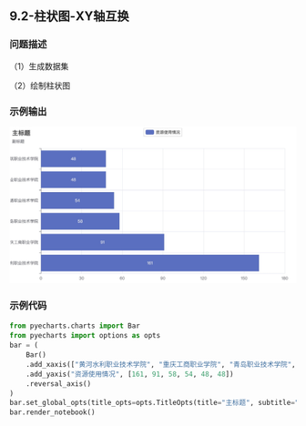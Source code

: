 ## 9.2-柱状图-XY轴互换

### 问题描述

（1）生成数据集

（2）绘制柱状图

### 示例输出

<img src="https://github.com/jm199504/Python-Exercises/blob/master/9-%E7%BB%98%E5%88%B6%E5%9B%BE%E8%A1%A8%EF%BC%88pyecharts%EF%BC%89/9.2-%E6%9F%B1%E7%8A%B6%E5%9B%BE-XY%E8%BD%B4%E4%BA%92%E6%8D%A2/Figure_1.jpg?raw=true" style="zoom:80%;" />

### 示例代码

```python
from pyecharts.charts import Bar
from pyecharts import options as opts
bar = (
    Bar()
    .add_xaxis(["黄河水利职业技术学院", "重庆工商职业学院", "青岛职业技术学院", "石家庄铁路职业技术学院", "陕西工业职业技术学院", "江苏建筑职业技术学院"])
    .add_yaxis("资源使用情况", [161, 91, 58, 54, 48, 48])
    .reversal_axis()
)
bar.set_global_opts(title_opts=opts.TitleOpts(title="主标题", subtitle="副标题"))
bar.render_notebook()
```
